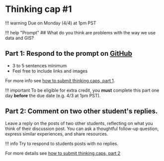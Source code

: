 # Thinking cap #1

!!! warning
    Due on Monday (4/4) at 1pm PST

!!! help "Prompt"
    ## What do you think are problems with the way we use data and GIS?

## Part 1: Respond to the prompt on [GitHub](https://github.com/albertkun/22S-ASIAAM-191A/discussions/1)

 - 3 to 5 sentences minimum
 - Feel free to include links and images

For more info see [how to submit thinking caps, part 1](../../help/thinking_caps.md).

!!! important
    To be eligible for extra credit, you **must** complete this part one day **before** the due date (e.g. 4/3 at 1pm PST).

## Part 2: Comment on two other student's replies.

Leave a reply on the posts of two other students, reflecting on what you think of their discussion post. You can ask a thoughtful follow-up question, express similar experiences, and share resources.


!!! info
    Try to respond to students posts with no replies.

For more details see [how to submit thinking caps, part 2](../../help/thinking_caps.md#part-2-responding-to-discussions)